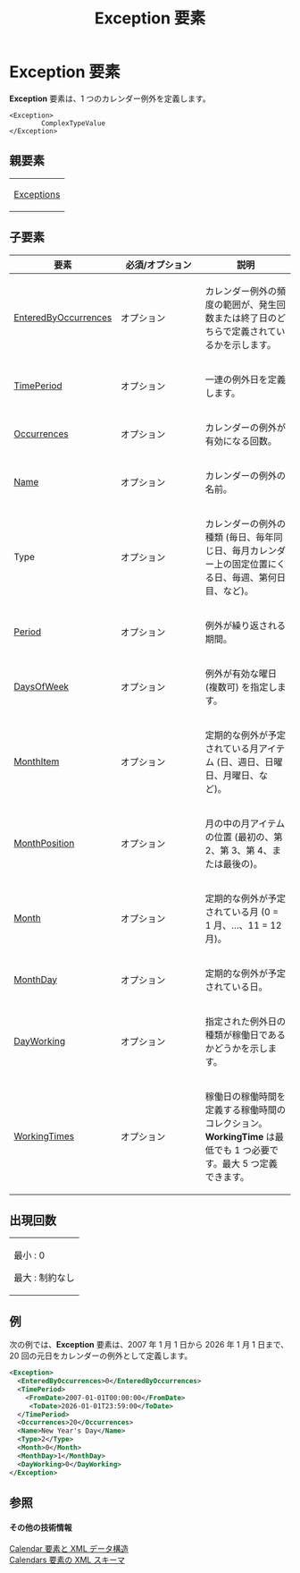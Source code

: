 ﻿---
title: Exception 要素
TOCTitle: Exception 要素
ms:assetid: 4918cdc1-9871-4124-8dba-6df6a7f49512
ms:mtpsurl: https://msdn.microsoft.com/ja-jp/library/Bb968492(v=office.12)
ms:contentKeyID: 16736361
ms.date: 06/30/2008
mtps_version: v=office.12
dev_langs:
- xml
ms.translationtype: HT
---

# Exception 要素

**Exception** 要素は、1 つのカレンダー例外を定義します。

    <Exception>
            ComplexTypeValue
    </Exception>

## 親要素

<table>
<colgroup>
<col style="width: 100%" />
</colgroup>
<tbody>
<tr class="odd">
<td><p><a href="exceptions-element.md">Exceptions</a></p></td>
</tr>
</tbody>
</table>


## 子要素


<table>
<colgroup>
<col style="width: 33%" />
<col style="width: 33%" />
<col style="width: 33%" />
</colgroup>
<thead>
<tr class="header">
<th>要素</th>
<th>必須/オプション</th>
<th>説明</th>
</tr>
</thead>
<tbody>
<tr class="odd">
<td><p><a href="enteredbyoccurrences-element.md">EnteredByOccurrences</a></p></td>
<td><p>オプション</p></td>
<td><p>カレンダー例外の頻度の範囲が、発生回数または終了日のどちらで定義されているかを示します。</p></td>
</tr>
<tr class="even">
<td><p><a href="timeperiod-element-calendar.md">TimePeriod</a></p></td>
<td><p>オプション</p></td>
<td><p>一連の例外日を定義します。</p></td>
</tr>
<tr class="odd">
<td><p><a href="occurrences-element.md">Occurrences</a></p></td>
<td><p>オプション</p></td>
<td><p>カレンダーの例外が有効になる回数。</p></td>
</tr>
<tr class="even">
<td><p><a href="name-element.md">Name</a></p></td>
<td><p>オプション</p></td>
<td><p>カレンダーの例外の名前。</p></td>
</tr>
<tr class="odd">
<td><p>Type</p></td>
<td><p>オプション</p></td>
<td><p>カレンダーの例外の種類 (毎日、毎年同じ日、毎月カレンダー上の固定位置にくる日、毎週、第何日目、など)。</p></td>
</tr>
<tr class="even">
<td><p><a href="period-element.md">Period</a></p></td>
<td><p>オプション</p></td>
<td><p>例外が繰り返される期間。</p></td>
</tr>
<tr class="odd">
<td><p><a href="daysofweek-element.md">DaysOfWeek</a></p></td>
<td><p>オプション</p></td>
<td><p>例外が有効な曜日 (複数可) を指定します。</p></td>
</tr>
<tr class="even">
<td><p><a href="monthitem-element.md">MonthItem</a></p></td>
<td><p>オプション</p></td>
<td><p>定期的な例外が予定されている月アイテム (日、週日、日曜日、月曜日、など)。</p></td>
</tr>
<tr class="odd">
<td><p><a href="monthposition-element.md">MonthPosition</a></p></td>
<td><p>オプション</p></td>
<td><p>月の中の月アイテムの位置 (最初の、第 2、第 3、第 4、または最後の)。</p></td>
</tr>
<tr class="even">
<td><p><a href="month-element.md">Month</a></p></td>
<td><p>オプション</p></td>
<td><p>定期的な例外が予定されている月 (0 = 1 月、…、11 = 12 月)。</p></td>
</tr>
<tr class="odd">
<td><p><a href="monthday-element.md">MonthDay</a></p></td>
<td><p>オプション</p></td>
<td><p>定期的な例外が予定されている日。</p></td>
</tr>
<tr class="even">
<td><p><a href="dayworking-element-calendar.md">DayWorking</a></p></td>
<td><p>オプション</p></td>
<td><p>指定された例外日の種類が稼働日であるかどうかを示します。</p></td>
</tr>
<tr class="odd">
<td><p><a href="workingtimes-element-calendar.md">WorkingTimes</a></p></td>
<td><p>オプション</p></td>
<td><p>稼働日の稼働時間を定義する稼働時間のコレクション。<strong>WorkingTime</strong> は最低でも 1 つ必要です。最大 5 つ定義できます。</p></td>
</tr>
</tbody>
</table>


## 出現回数

<table>
<colgroup>
<col style="width: 100%" />
</colgroup>
<tbody>
<tr class="odd">
<td><p>最小 : 0</p>
<p>最大 : 制約なし</p></td>
</tr>
</tbody>
</table>


## 例

次の例では、**Exception** 要素は、2007 年 1 月 1 日から 2026 年 1 月 1 日まで、20 回の元日をカレンダーの例外として定義します。

``` xml
<Exception>
  <EnteredByOccurrences>0</EnteredByOccurrences>
  <TimePeriod>
    <FromDate>2007-01-01T00:00:00</FromDate>
     <ToDate>2026-01-01T23:59:00</ToDate>
  </TimePeriod>
  <Occurrences>20</Occurrences>
  <Name>New Year's Day</Name>
  <Type>2</Type>
  <Month>0</Month>
  <MonthDay>1</MonthDay>
  <DayWorking>0</DayWorking>
</Exception>
```

## 参照

#### その他の技術情報

[Calendar 要素と XML データ構造](calendar-elements-and-xml-structure.md)  
[Calendars 要素の XML スキーマ](xml-schema-for-the-calendars-element.md)

